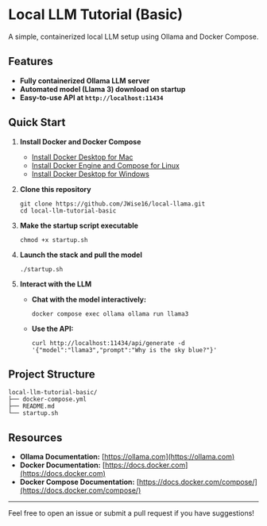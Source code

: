 # Local LLM Tutorial (Basic)

A simple, containerized local LLM setup using Ollama and Docker Compose.

## Features

- **Fully containerized Ollama LLM server**
- **Automated model (Llama 3) download on startup**
- **Easy-to-use API at `http://localhost:11434`**

## Quick Start

1. **Install Docker and Docker Compose**
   - [Install Docker Desktop for Mac](https://docs.docker.com/desktop/install/mac-install/)
   - [Install Docker Engine and Compose for Linux](https://docs.docker.com/engine/install/)
   - [Install Docker Desktop for Windows](https://docs.docker.com/desktop/install/windows-install/)

2. **Clone this repository**
   ```
   git clone https://github.com/JWise16/local-llama.git 
   cd local-llm-tutorial-basic
   ```

3. **Make the startup script executable**
   ```
   chmod +x startup.sh
   ```

4. **Launch the stack and pull the model**
   ```
   ./startup.sh
   ```

5. **Interact with the LLM**
   - **Chat with the model interactively:**
     ```
     docker compose exec ollama ollama run llama3
     ```
   - **Use the API:**
     ```
     curl http://localhost:11434/api/generate -d '{"model":"llama3","prompt":"Why is the sky blue?"}'
     ```

## Project Structure

```
local-llm-tutorial-basic/
├── docker-compose.yml
├── README.md
└── startup.sh
```

## Resources

- **Ollama Documentation:** [https://ollama.com](https://ollama.com)
- **Docker Documentation:** [https://docs.docker.com](https://docs.docker.com)
- **Docker Compose Documentation:** [https://docs.docker.com/compose/](https://docs.docker.com/compose/)

---

Feel free to open an issue or submit a pull request if you have suggestions!
